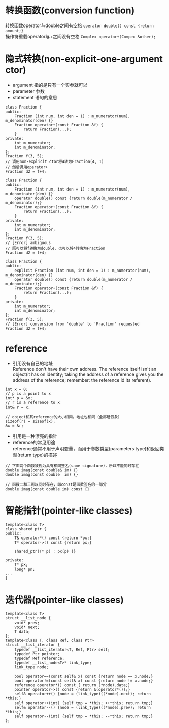 # 转换函数(conversion function)
转换函数operator与double之间有空格
`operator double() const {return amount;}`<br>
操作符重载operator与+之间没有空格
`Complex operator+(Compex &other);`

# 隐式转换(non-explicit-one-argument ctor)
+ argument
指的是只有一个实参就可以
+ parameter
参数
+ statement
语句的意思
```
class Fraction {
public:
    Fraction (int num, int den = 1) : m_numerator(num), m_denominator(den) {}
    Fraction operator+(const Fraction &f) {
        return Fraction(...);
    }
private:
    int m_numerator;
    int m_denominator;
};
Fraction f(3, 5);
// 调用non-explicit ctor将4转为Fraction(4, 1)
// 然后调用operator+
Fraction d2 = f+4;
```

```
class Fraction {
public:
    Fraction (int num, int den = 1) : m_numerator(num), m_denominator(den) {}
    operator double() const {return double(m_numerator / m_denominator);}
    Fraction operator+(const Fraction &f) {
        return Fraction(...);
    }
private:
    int m_numerator;
    int m_denominator;
};
Fraction f(3, 5);
// [Error] ambiguous
// 既可以将f转换为double，也可以将4转换为Fraction
Fraction d2 = f+4;
```
```
class Fraction {
public:
    explicit Fraction (int num, int den = 1) : m_numerator(num), m_denominator(den) {}
    operator double() const {return double(m_numerator / m_denominator);}
    Fraction operator+(const Fraction &f) {
        return Fraction(...);
    }
private:
    int m_numerator;
    int m_denominator;
};
Fraction f(3, 5);
// [Error] conversion from 'double' to 'Fraction' requested
Fraction d2 = f+4;
```
# reference
+ 引用没有自己的地址<br>
Reference don't have their own address. The reference itself isn't an object(it has on identity; taking the address of a reference gives you the address of the reference; remember: the reference id its referent).
```
int x = 0;
// p is a point to x
int* p = &x;
// r is a reference to x
int& r = x;

// object和其reference的大小相同，地址也相同（全都是假象）
sizeof(r) = sizeof(x);
&x = &r;
```
+ 引用是一种漂亮的指针
+ reference的常见用途<br>
reference通常不用于声明变量，而用于参数类型(parameters type)和返回类型(return type)的描述
```
// 下面两个函数被视为具有相同签名(same signature)，所以不能同时存在
double imag(const double& im) {}
double imag(const double  im) {}

// 函数二和三可以同时存在，即const是函数签名的一部分
double imag(const double im) const {}
```

# 智能指针(pointer-like classes)
```
template<class T>
class shared_ptr {
public:
    T& operator*() const {return *px;}
    T* operator->() const {return px;}

    shared_ptr(T* p) : px(p) {}

private:
    T* px;
    long* pn;
...
}
```

# 迭代器(pointer-like classes)
```
template<class T>
struct __list_node {
    void* prev;
    void* next;
    T data;
};
template<class T, class Ref, class Ptr>
struct __list_iterator {
    typedef __list_iterator<T, Ref, Ptr> self;
    typedef Ptr pointer;
    typedef Ref reference;
    typedef __list_node<T>* link_type;
    link_type node;

    bool operator==(const self& x) const {return node == x.node;}
    bool operator!=(const self& x) const {return node != x.node;}
    reference operator*() const { return (*node).data;}
    pointer operator->() const {return &(operator*());}
    self& operator++() {node = (link_type)((*node).next); return *this;}
    self operator++(int) {self tmp = *this; ++*this; return tmp;}
    self& operator--() {node = (link_type)((*node).prev); return *this;}
    self operator--(int) {self tmp = *this; --*this; return tmp;}
};
```